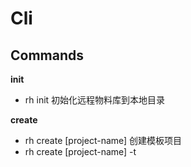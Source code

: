 # Cli

## Commands

  **init**   
  - rh init 初始化远程物料库到本地目录

  **create** 
  - rh create [project-name] 创建模板项目
  - rh create [project-name] -t <template> -l <UIlib> -m <material> -p <path> 基于已知物料直接生成项目，t=模板，l=ui库，m=物料库，path=生成项目的路径。

## Todo

- [ ] 大家讨论讨论，想想还能做些什么
